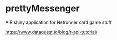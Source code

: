 # prettyMessenger
A R shiny application for Netrunner card game stuff

https://www.dataquest.io/blog/r-api-tutorial/
